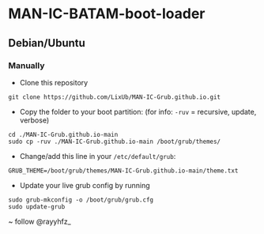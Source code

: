 # MAN-IC-BATAM-boot-loader

## Debian/Ubuntu

### Manually
- Clone this repository
```
git clone https://github.com/LixUb/MAN-IC-Grub.github.io.git
```
- Copy the folder to your boot partition: (for info: `-ruv` = recursive, update, verbose)
```
cd ./MAN-IC-Grub.github.io-main
sudo cp -ruv ./MAN-IC-Grub.github.io-main /boot/grub/themes/
```
- Change/add this line in your `/etc/default/grub`:
```
GRUB_THEME=/boot/grub/themes/MAN-IC-Grub.github.io-main/theme.txt
```
- Update your live grub config by running
```
sudo grub-mkconfig -o /boot/grub/grub.cfg
sudo update-grub
```
~ follow @rayyhfz_
